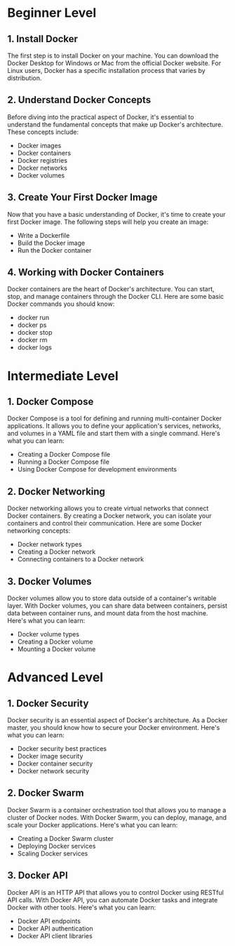 # Beginner Level
## 1. Install Docker
The first step is to install Docker on your machine. You can download the Docker Desktop for Windows or Mac from the official Docker website. For Linux users, Docker has a specific installation process that varies by distribution.

## 2. Understand Docker Concepts
Before diving into the practical aspect of Docker, it's essential to understand the fundamental concepts that make up Docker's architecture. These concepts include:

- Docker images
- Docker containers
- Docker registries
- Docker networks
- Docker volumes

## 3. Create Your First Docker Image
Now that you have a basic understanding of Docker, it's time to create your first Docker image. The following steps will help you create an image:

- Write a Dockerfile
- Build the Docker image
- Run the Docker container

## 4. Working with Docker Containers
Docker containers are the heart of Docker's architecture. You can start, stop, and manage containers through the Docker CLI. Here are some basic Docker commands you should know:

- docker run
- docker ps
- docker stop
- docker rm
- docker logs


# Intermediate Level
## 1. Docker Compose
Docker Compose is a tool for defining and running multi-container Docker applications. It allows you to define your application's services, networks, and volumes in a YAML file and start them with a single command. Here's what you can learn:

- Creating a Docker Compose file
- Running a Docker Compose file
- Using Docker Compose for development environments

## 2. Docker Networking
Docker networking allows you to create virtual networks that connect Docker containers. By creating a Docker network, you can isolate your containers and control their communication. Here are some Docker networking concepts:

- Docker network types
- Creating a Docker network
- Connecting containers to a Docker network

## 3. Docker Volumes
Docker volumes allow you to store data outside of a container's writable layer. With Docker volumes, you can share data between containers, persist data between container runs, and mount data from the host machine. Here's what you can learn:

- Docker volume types
- Creating a Docker volume
- Mounting a Docker volume

# Advanced Level
## 1. Docker Security
Docker security is an essential aspect of Docker's architecture. As a Docker master, you should know how to secure your Docker environment. Here's what you can learn:

- Docker security best practices
- Docker image security
- Docker container security
- Docker network security

## 2. Docker Swarm
Docker Swarm is a container orchestration tool that allows you to manage a cluster of Docker nodes. With Docker Swarm, you can deploy, manage, and scale your Docker applications. Here's what you can learn:

- Creating a Docker Swarm cluster
- Deploying Docker services
- Scaling Docker services

## 3. Docker API
Docker API is an HTTP API that allows you to control Docker using RESTful API calls. With Docker API, you can automate Docker tasks and integrate Docker with other tools. Here's what you can learn:

- Docker API endpoints
- Docker API authentication
- Docker API client libraries